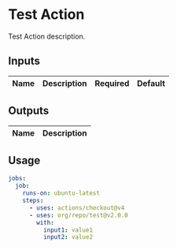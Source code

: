 <!-- Generated with https://github.com/reakaleek/gh-action-readme -->
# <!--name-->Test Action<!--/ name-->
<!--description-->Test Action description.<!--/description-->

## Inputs
<!--  inputs  -->
| Name | Description | Required | Default |
|------|-------------|----------|---------|
<!--/inputs-->

## Outputs
<!--outputs-->
| Name | Description |
|------|-------------|
<!--/outputs-->

## Usage
<!--usage action="org/repo/test" version="env:VERSION"-->
```yaml
jobs:
  job:
    runs-on: ubuntu-latest
    steps:
      - uses: actions/checkout@v4
      - uses: org/repo/test@v2.0.0
        with:
          input1: value1
          input2: value2
```
<!--/usage-->
